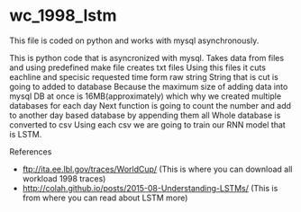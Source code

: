 # wc_1998_lstm
This  file is coded on python and works with mysql asynchronously. 

This is python code that is asyncronized with mysql.
Takes data from files and using predefined make file creates txt files 
Using this files it cuts eachline and specisic requested time form raw string
String that is cut is going to added to database 
Because the maximum size of adding data into mysql DB at once is 16MB(approximately) which why we created multiple databases for each day 
Next function is going to count the number and add to another day based database by appending them all
Whole database is converted to csv 
Using each csv we are going to train our RNN model that is LSTM.


References
  - ftp://ita.ee.lbl.gov/traces/WorldCup/ (This is where you can download all workload 1998 traces)
  - http://colah.github.io/posts/2015-08-Understanding-LSTMs/ (This is from where you can read about LSTM more)
